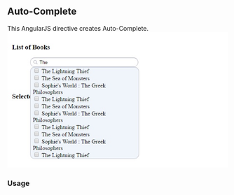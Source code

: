 ## Auto-Complete
This AngularJS directive creates Auto-Complete.
<br />
![AutoComplete](https://raw.githubusercontent.com/vinigem/AngularJS/master/AutoComplete/AutoComplete.jpg?_sm_au_=ijsz9M48KqZsQ75q)

### Usage

